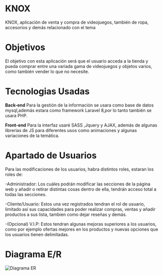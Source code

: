 # KNOX
KNOX, aplicación de venta y compra de videojuegos, también de ropa, accesorios y demás relacionado con el tema
# Objetivos
El objetivo con esta aplicación será que el usuario acceda a la tienda y pueda comprar entre una variada gama de videojuegos y objetos varios, como también vender lo que no necesite.
# Tecnologias Usadas
**Back-end**
Para la gestión de la información se usara como base de datos mysql,además estara como framework Laravel 8,por lo tanto también se usara PHP.

**Front-end**
Para la interfaz usaré SASS ,Jquery y AJAX, además de algunas librerias de JS para diferentes usos como animaciones y algunas variaciones de la temática.

# Apartado de Usuarios

Para las modificaciones de los usuarios, habra distintos roles, estaran los roles de:

-Administrador: Los cuáles podrán modificar las secciones de la página web y añadir o retirar distintas cosas dentro de ella, tendrán acceso total a todas las secciones.

-Cliente/Usuario: Estos una vez registrados tendran el rol de usuario, limitado así sus capacidades para poder realizar compras, ventas y añadir productos a sus lista, tambien como dejar reseñas y demás.

-(Opcional) V.I.P: Estos tendran algunas mejoras superiores a los usuarios, como por ejemplo ofertas mejores en los productos y nuevas opciones que los usuarios tienen delimitadas.

# Diagrama E/R

![Diagrama ER](https://user-images.githubusercontent.com/65163077/167922338-0ca119ca-d152-409c-98aa-d134002ab5b8.png)

